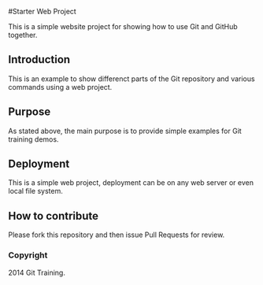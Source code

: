 #Starter Web Project

This is a simple website project for showing how to use Git and GitHub together.

## Introduction

This is an example to show differenct parts of the Git repository and various commands using a web project.

## Purpose

As stated above, the main purpose is to provide simple examples for Git training demos.

## Deployment

This is a simple web project, deployment can be on any web server or even local file system.

## How to contribute

Please fork this repository and then issue Pull Requests for review.

### Copyright

2014 Git Training.